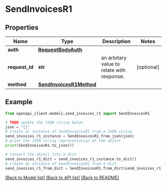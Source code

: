 # SendInvoicesR1


## Properties

Name | Type | Description | Notes
------------ | ------------- | ------------- | -------------
**auth** | [**RequestBodyAuth**](RequestBodyAuth.md) |  | 
**request_id** | **str** | an arbitary value to relate with response. | [optional] 
**method** | [**SendInvoicesR1Method**](SendInvoicesR1Method.md) |  | 

## Example

```python
from openapi_client.models.send_invoices_r1 import SendInvoicesR1

# TODO update the JSON string below
json = "{}"
# create an instance of SendInvoicesR1 from a JSON string
send_invoices_r1_instance = SendInvoicesR1.from_json(json)
# print the JSON string representation of the object
print(SendInvoicesR1.to_json())

# convert the object into a dict
send_invoices_r1_dict = send_invoices_r1_instance.to_dict()
# create an instance of SendInvoicesR1 from a dict
send_invoices_r1_from_dict = SendInvoicesR1.from_dict(send_invoices_r1_dict)
```
[[Back to Model list]](../README.md#documentation-for-models) [[Back to API list]](../README.md#documentation-for-api-endpoints) [[Back to README]](../README.md)


